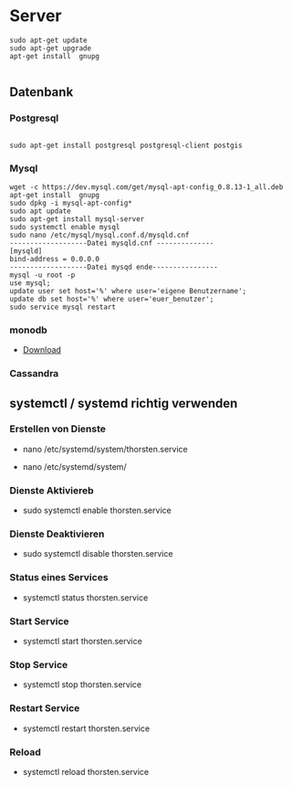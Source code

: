 # Server

```
sudo apt-get update 
sudo apt-get upgrade
apt-get install  gnupg


```

## Datenbank

### Postgresql
```

sudo apt-get install postgresql postgresql-client postgis

```
### Mysql

```
wget -c https://dev.mysql.com/get/mysql-apt-config_0.8.13-1_all.deb
apt-get install  gnupg
sudo dpkg -i mysql-apt-config*
sudo apt update
sudo apt-get install mysql-server
sudo systemctl enable mysql
sudo nano /etc/mysql/mysql.conf.d/mysqld.cnf
-------------------Datei mysqld.cnf --------------
[mysqld]
bind-address = 0.0.0.0
-------------------Datei mysqd ende----------------
mysql -u root -p
use mysql;
update user set host='%' where user='eigene Benutzername';
update db set host='%' where user='euer_benutzer';
sudo service mysql restart

```
### monodb 

* [Download](https://https://docs.mongodb.com/manual/tutorial/install-mongodb-on-ubuntu/)

### Cassandra

## systemctl / systemd richtig verwenden

### Erstellen von Dienste

* nano /etc/systemd/system/thorsten.service

* nano /etc/systemd/system/

### Dienste Aktiviereb

* sudo systemctl enable thorsten.service

### Dienste Deaktivieren

* sudo systemctl disable thorsten.service

### Status eines Services

* systemctl status thorsten.service

### Start Service

* systemctl start thorsten.service

### Stop Service

* systemctl stop thorsten.service

### Restart Service

* systemctl restart thorsten.service

### Reload

* systemctl reload thorsten.service
